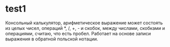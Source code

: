 # test1
Консольный калькулятор, арифметическое выражение может состоять из целых чисел, операций *, /, +, - и скобок, между числами,
скобками и операциями, считаю, что есть пробел.
Работает на основе записи выражения в обратной польской нотации.
